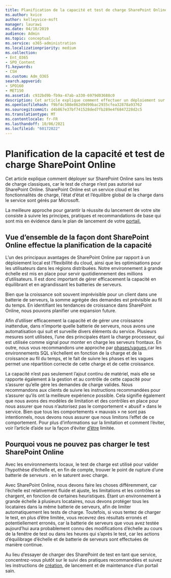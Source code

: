 ```yaml
---
title: Planification de la capacité et test de charge SharePoint Online
ms.author: kvice
author: kelleyvice-msft
manager: laurawi
ms.date: 04/10/2019
audience: Admin
ms.topic: conceptual
ms.service: o365-administration
ms.localizationpriority: medium
ms.collection:
- Ent_O365
- SPO_Content
f1.keywords:
- CSH
ms.custom: Adm_O365
search.appverid:
- SPO160
- MET150
ms.assetid: c932bd9b-fb9a-47ab-a330-6979d03688c0
description: Cet article explique comment effectuer un déploiement sur SharePoint Online sans effectuer de test de charge traditionnel, car il n’est pas autorisé.
ms.openlocfilehash: f9bf4c508e862d9d99bac2935cfea32878a93762
ms.sourcegitcommit: d4b867e37bf741528ded7fb289e4f6847228d2c5
ms.translationtype: MT
ms.contentlocale: fr-FR
ms.lasthandoff: 10/06/2021
ms.locfileid: "60172022"
---
```

# <a name="capacity-planning-and-load-testing-sharepoint-online"></a>Planification de la capacité et test de charge SharePoint Online
Cet article explique comment déployer sur SharePoint Online sans les tests de charge classiques, car le test de charge n’est pas autorisé sur SharePoint Online. SharePoint Online est un service cloud et les fonctionnalités de charge, l’état d’état et l’équilibre global de la charge dans le service sont gérés par Microsoft.
  
La meilleure approche pour garantir la réussite du lancement de votre site consiste à suivre les principes, pratiques et recommandations de base qui sont mis en évidence dans le plan de lancement de votre [portail.](planportallaunchroll-out.md)

## <a name="overview-of-how-sharepoint-online-performs-capacity-planning"></a>Vue d’ensemble de la façon dont SharePoint Online effectue la planification de la capacité 
L’un des principaux avantages de SharePoint Online par rapport à un déploiement local est l’flexibilité du cloud, ainsi que les optimisations pour les utilisateurs dans les régions distribuées. Notre environnement à grande échelle est mis en place pour servir quotidiennement des millions d’utilisateurs. Il est donc important de gérer efficacement la capacité en équilibrant et en agrandissant les batteries de serveurs.
  
Bien que la croissance soit souvent imprévisible pour un client dans une batterie de serveurs, la somme agrégée des demandes est prévisible au fil du temps. En identifiant les tendances de croissance dans SharePoint Online, nous pouvons planifier une expansion future.
  
Afin d’utiliser efficacement la capacité et de gérer une croissance inattendue, dans n’importe quelle batterie de serveurs, nous avons une automatisation qui suit et surveille divers éléments du service. Plusieurs mesures sont utilisées, l’une des principales étant la charge processeur, qui est utilisée comme signal pour monter en charge les serveurs frontaux. En outre, nous vous recommandons une approche par [phases/vagues,](planportallaunchroll-out.md)car les environnements SQL s’échellent en fonction de la charge et de la croissance au fil du temps, et le fait de suivre les phases et les vagues permet une répartition correcte de cette charge et de cette croissance. 

La capacité n’est pas seulement l’ajout continu de matériel, mais elle se rapporte également à la gestion et au contrôle de cette capacité pour s’assurer qu’elle gère les demandes de charge valides. Nous recommandons aux clients de suivre les instructions recommandées pour s’assurer qu’ils ont la meilleure expérience possible. Cela signifie également que nous avons des modèles de limitation et des contrôles en place pour nous assurer que nous n’autorisez pas le comportement « abusif » dans le service. Bien que tous les comportements « mauvais » ne sont pas intentionnels, nous devons nous assurer que nous limitons l’effet de ce comportement. Pour plus d’informations sur la limitation et comment l’éviter, voir l’article d’aide sur la façon d’éviter [d’être](/sharepoint/dev/general-development/how-to-avoid-getting-throttled-or-blocked-in-sharepoint-online) limitée.

## <a name="why-you-cannot-load-test-sharepoint-online"></a>Pourquoi vous ne pouvez pas charger le test SharePoint Online
Avec les environnements locaux, le test de charge est utilisé pour valider l’hypothèse d’échelle et, en fin de compte, trouver le point de rupture d’une batterie de serveurs . en le saturent avec charge. 

Avec SharePoint Online, nous devons faire les choses différemment, car l’échelle est relativement fluide et ajuste, les limitations et les contrôles se chargent, en fonction de certaines heuristiques. Étant un environnement à grande échelle à plusieurs locataires, nous devons protéger tous les locataires dans la même batterie de serveurs, afin de limiter automatiquement les tests de charge. Toutefois, si vous tentez de charger le test, en plus d’être limitée, vous recevrez des résultats erronés et potentiellement erronés, car la batterie de serveurs que vous avez testée aujourd’hui aura probablement connu des modifications d’échelle au cours de la fenêtre de test ou dans les heures qui s’après le test, car les actions d’équilibrage d’échelle et de batterie de serveurs sont effectuées de manière continue.

Au lieu d’essayer de charger des SharePoint de test en tant que service, concentrez-vous plutôt sur le suivi des pratiques recommandées et suivez les instructions de [création,](/sharepoint/portal-health) de lancement et de maintenance d’un portail sain.